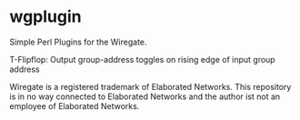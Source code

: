 wgplugin
========

Simple Perl Plugins for the Wiregate.

T-Flipflop: Output group-address toggles on rising edge of input group address

Wiregate is a registered trademark of Elaborated Networks. This repository
is in no way connected to Elaborated Networks and the author ist not an
employee of Elaborated Networks.
